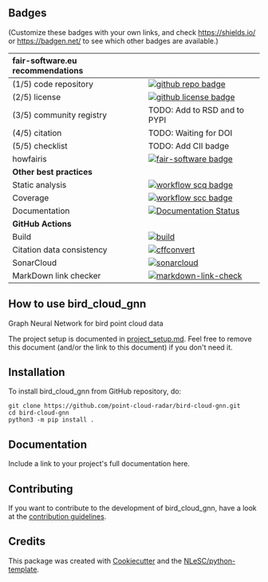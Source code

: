 ## Badges

(Customize these badges with your own links, and check https://shields.io/ or https://badgen.net/ to see which other badges are available.)

| fair-software.eu recommendations | |
| :-- | :--  |
| (1/5) code repository              | [![github repo badge](https://img.shields.io/badge/github-repo-000.svg?logo=github&labelColor=gray&color=blue)](https://github.com/point-cloud-radar/bird-cloud-gnn) |
| (2/5) license                      | [![github license badge](https://img.shields.io/github/license/point-cloud-radar/bird-cloud-gnn)](https://github.com/point-cloud-radar/bird-cloud-gnn) |
| (3/5) community registry           | TODO: Add to RSD and to PYPI |
| (4/5) citation                     | TODO: Waiting for DOI |
| (5/5) checklist                    | TODO: Add CII badge |
| howfairis                          | [![fair-software badge](https://img.shields.io/badge/fair--software.eu-%E2%97%8F%20%20%E2%97%8F%20%20%E2%97%8F%20%20%E2%97%8F%20%20%E2%97%8B-yellow)](https://fair-software.eu) |
| **Other best practices**           | &nbsp; |
| Static analysis                    | [![workflow scq badge](https://sonarcloud.io/api/project_badges/measure?project=point-cloud-radar_bird-cloud-gnn&metric=alert_status)](https://sonarcloud.io/dashboard?id=point-cloud-radar_bird-cloud-gnn) |
| Coverage                           | [![workflow scc badge](https://sonarcloud.io/api/project_badges/measure?project=point-cloud-radar_bird-cloud-gnn&metric=coverage)](https://sonarcloud.io/dashboard?id=point-cloud-radar_bird-cloud-gnn) |
| Documentation                      | [![Documentation Status](https://readthedocs.org/projects/bird-cloud-gnn/badge/?version=latest)](https://bird-cloud-gnn.readthedocs.io/en/latest/?badge=latest) |
| **GitHub Actions**                 | &nbsp; |
| Build                              | [![build](https://github.com/point-cloud-radar/bird-cloud-gnn/actions/workflows/build.yml/badge.svg)](https://github.com/point-cloud-radar/bird-cloud-gnn/actions/workflows/build.yml) |
| Citation data consistency               | [![cffconvert](https://github.com/point-cloud-radar/bird-cloud-gnn/actions/workflows/cffconvert.yml/badge.svg)](https://github.com/point-cloud-radar/bird-cloud-gnn/actions/workflows/cffconvert.yml) |
| SonarCloud                         | [![sonarcloud](https://github.com/point-cloud-radar/bird-cloud-gnn/actions/workflows/sonarcloud.yml/badge.svg)](https://github.com/point-cloud-radar/bird-cloud-gnn/actions/workflows/sonarcloud.yml) |
| MarkDown link checker              | [![markdown-link-check](https://github.com/point-cloud-radar/bird-cloud-gnn/actions/workflows/markdown-link-check.yml/badge.svg)](https://github.com/point-cloud-radar/bird-cloud-gnn/actions/workflows/markdown-link-check.yml) |

## How to use bird_cloud_gnn

Graph Neural Network for bird point cloud data

The project setup is documented in [project_setup.md](project_setup.md). Feel free to remove this document (and/or the link to this document) if you don't need it.

## Installation

To install bird_cloud_gnn from GitHub repository, do:

```console
git clone https://github.com/point-cloud-radar/bird-cloud-gnn.git
cd bird-cloud-gnn
python3 -m pip install .
```

## Documentation

Include a link to your project's full documentation here.

## Contributing

If you want to contribute to the development of bird_cloud_gnn,
have a look at the [contribution guidelines](CONTRIBUTING.md).

## Credits

This package was created with [Cookiecutter](https://github.com/audreyr/cookiecutter) and the [NLeSC/python-template](https://github.com/NLeSC/python-template).
